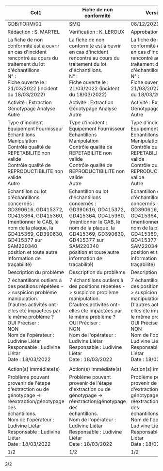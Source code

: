 |Col1|Fiche de non conformité|Version 1.0|
|---|---|---|
|GDB/FORM/01|SMQ|08/12/2021|
|Rédaction : S. MARTEL|Vérification : K. LEROUX|Approbation : L. LIETAR|
|La fiche de non conformité est à ouvrir en cas d'incident rencontré au cours du traitement du lot d'échantillons.<br>N° :<br>Fiche ouverte le : 21/03/2022 (incident du 18/03/2022)|La fiche de non conformité est à ouvrir en cas d'incident rencontré au cours du traitement du lot d'échantillons.<br>N° :<br>Fiche ouverte le : 21/03/2022 (incident du 18/03/2022)|La fiche de non conformité est à ouvrir en cas d'incident rencontré au cours du traitement du lot d'échantillons.<br>N° :<br>Fiche ouverte le : 21/03/2022 (incident du 18/03/2022)|
|Activité : Extraction Génotypage Analyse Autre|Activité : Extraction Génotypage Analyse Autre|Activité : Extraction Génotypage Analyse Autre|
|Type d'incident : Equipement Fournisseur Echantillons Manipulation<br>Contrôle qualité de REPETABILITE non valide<br>Contrôle qualité de REPRODUCTIBILITE non valide<br>Autre|Type d'incident : Equipement Fournisseur Echantillons Manipulation<br>Contrôle qualité de REPETABILITE non valide<br>Contrôle qualité de REPRODUCTIBILITE non valide<br>Autre|Type d'incident : Equipement Fournisseur Echantillons Manipulation<br>Contrôle qualité de REPETABILITE non valide<br>Contrôle qualité de REPRODUCTIBILITE non valide<br>Autre|
|Echantillon ou lot d'échantillons concernés :<br>GD390616, GD415372, GD415364, GD415360,<br>(mentionner le CAB, le nom de la plaque, la<br>GD415369, GD390630, GD415377 sur SAM220340<br>position et toute autre information de traçabilité)|Echantillon ou lot d'échantillons concernés :<br>GD390616, GD415372, GD415364, GD415360,<br>(mentionner le CAB, le nom de la plaque, la<br>GD415369, GD390630, GD415377 sur SAM220340<br>position et toute autre information de traçabilité)|Echantillon ou lot d'échantillons concernés :<br>GD390616, GD415372, GD415364, GD415360,<br>(mentionner le CAB, le nom de la plaque, la<br>GD415369, GD390630, GD415377 sur SAM220340<br>position et toute autre information de traçabilité)|
|Description du problème|Description du problème|Description du problème|
|7 échantillons outliers à des positions répétées -> suspicion problème manipulation.<br>D'autres activités ont-elles été impactées par le même problème ?<br>OUI Préciser :<br>NON<br>Nom de l'opérateur : Ludivine Liétar<br>Responsable : Ludivine Liétar<br>Date : 18/03/2022|7 échantillons outliers à des positions répétées -> suspicion problème manipulation.<br>D'autres activités ont-elles été impactées par le même problème ?<br>OUI Préciser :<br>NON<br>Nom de l'opérateur : Ludivine Liétar<br>Responsable : Ludivine Liétar<br>Date : 18/03/2022|7 échantillons outliers à des positions répétées -> suspicion problème manipulation.<br>D'autres activités ont-elles été impactées par le même problème ?<br>OUI Préciser :<br>NON<br>Nom de l'opérateur : Ludivine Liétar<br>Responsable : Ludivine Liétar<br>Date : 18/03/2022|
||||
|Action(s) immédiate(s)|Action(s) immédiate(s)|Action(s) immédiate(s)|
|Problème pouvant provenir de l'étape d'extraction ou de génotypage -> réextraction/génotypage des<br>échantillons.<br>Nom de l'opérateur : Ludivine Liétar<br>Responsable : Ludivine Liétar<br>Date : 18/03/2022|Problème pouvant provenir de l'étape d'extraction ou de génotypage -> réextraction/génotypage des<br>échantillons.<br>Nom de l'opérateur : Ludivine Liétar<br>Responsable : Ludivine Liétar<br>Date : 18/03/2022|Problème pouvant provenir de l'étape d'extraction ou de génotypage -> réextraction/génotypage des<br>échantillons.<br>Nom de l'opérateur : Ludivine Liétar<br>Responsable : Ludivine Liétar<br>Date : 18/03/2022|
|1/2|1/2|1/2|

2/2

